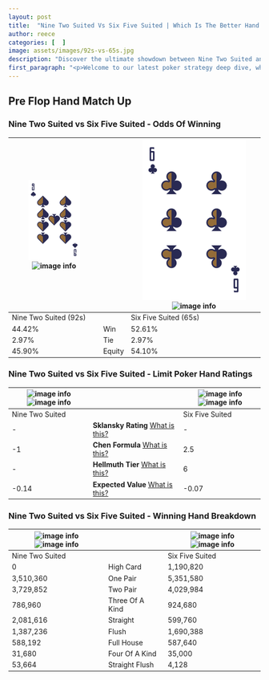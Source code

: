 ```yaml
---
layout: post
title:  "Nine Two Suited Vs Six Five Suited | Which Is The Better Hand In Poker? A Complete Guide"
author: reece
categories: [  ]
image: assets/images/92s-vs-65s.jpg
description: "Discover the ultimate showdown between Nine Two Suited and Six Five Suited in poker! Uncover the odds, strategies, and scenarios where one hand triumphs over the other. Get ready to up your poker game with this thrilling analysis."
first_paragraph: "<p>Welcome to our latest poker strategy deep dive, where we're pitting two distinct hands against each other in a high-stakes showdown: Nine Two Suited vs Six Five Suited.</p><p>In the dynamic world of poker, every decision counts, and knowing which hand holds the upper hand is key to your success at the table.</p><p>In this article, we'll dissect these two hands, explore the scenarios where one dominates the other, and equip you with the knowledge to make strategic choices that can tip the odds in your favor.</p><p>Get ready to unravel the intriguing dynamics of these poker hands and elevate your game to new heights.</p>"
---
```




[comment]: # (sp0)

## Pre Flop Hand Match Up

<div class="table hand-ratings" markdown="1"> 



### Nine Two Suited vs Six Five Suited - Odds Of Winning


    
| ![image info](assets/images/hand1/9.png) ![image info](assets/images/hand1/2s.png) |  | ![image info](assets/images/hand2/6.png) ![image info](assets/images/hand2/5s.png) |
| -------- | -------- | -------- |
| Nine Two Suited (92s) |  | Six Five Suited (65s) |
| 44.42% | Win | 52.61% |
| 2.97% | Tie | 2.97% |
| 45.90% | Equity | 54.10% |




[comment]: # (sp1)



### Nine Two Suited vs Six Five Suited - Limit Poker Hand Ratings


    
| ![image info](https://www.riverpairs.com/assets/images/hand1/9.png) ![image info](https://www.riverpairs.com/assets/images/hand1/2s.png) |  | ![image info](https://www.riverpairs.com/assets/images/hand2/6.png) ![image info](https://www.riverpairs.com/assets/images/hand2/5s.png) |
| -------- | -------- | -------- |
| Nine Two Suited |  | Six Five Suited |
| - | **Sklansky Rating** [What is this?](/sklansky-rating-explained) | - |
| -1 | **Chen Formula** [What is this?](/chen-formula-explained) | 2.5 |
| - | **Hellmuth Tier** [What is this?](/Hellmuth-tier-explained) | 6 |
| -0.14 | **Expected Value** [What is this?](/expected-value-explained) | -0.07 |




[comment]: # (sp2)



### Nine Two Suited vs Six Five Suited - Winning Hand Breakdown


    
| ![image info](https://www.riverpairs.com/assets/images/hand1/9.png) ![image info](https://www.riverpairs.com/assets/images/hand1/2s.png) |  | ![image info](https://www.riverpairs.com/assets/images/hand2/6.png) ![image info](https://www.riverpairs.com/assets/images/hand2/5s.png) |
| -------- | -------- | -------- |
| Nine Two Suited |  | Six Five Suited |
| 0 | High Card | 1,190,820 |
| 3,510,360 | One Pair | 5,351,580 |
| 3,729,852 | Two Pair | 4,029,984 |
| 786,960 | Three Of A Kind | 924,680 |
| 2,081,616 | Straight | 599,760 |
| 1,387,236 | Flush | 1,690,388 |
| 588,192 | Full House | 587,640 |
| 31,680 | Four Of A Kind | 35,000 |
| 53,664 | Straight Flush | 4,128 |




[comment]: # (sp3)



</div>

[comment]: # (sp4)



[comment]: # (sp5)

